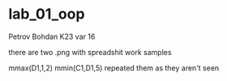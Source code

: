 # lab_01_oop
Petrov Bohdan K23 var 16

there are two .png with spreadshit work samples

mmax(D1,1,2)
mmin(C1,D1,5)
repeated them as they aren't seen
